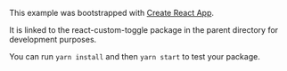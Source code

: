 This example was bootstrapped with [Create React App](https://github.com/facebook/create-react-app).

It is linked to the react-custom-toggle package in the parent directory for development purposes.

You can run `yarn install` and then `yarn start` to test your package.
